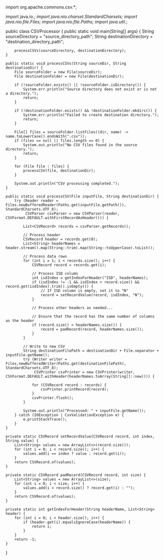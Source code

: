 import org.apache.commons.csv.*;

import java.io.*;
import java.nio.charset.StandardCharsets;
import java.nio.file.Files;
import java.nio.file.Paths;
import java.util.*;

public class CSVProcessor {
    public static void main(String[] args) {
        String sourceDirectory = "source_directory_path";
        String destinationDirectory = "destination_directory_path";

        processCSVs(sourceDirectory, destinationDirectory);
    }

    public static void processCSVs(String sourceDir, String destinationDir) {
        File sourceFolder = new File(sourceDir);
        File destinationFolder = new File(destinationDir);

        if (!sourceFolder.exists() || !sourceFolder.isDirectory()) {
            System.err.println("Source directory does not exist or is not a directory.");
            return;
        }

        if (!destinationFolder.exists() && !destinationFolder.mkdirs()) {
            System.err.println("Failed to create destination directory.");
            return;
        }

        File[] files = sourceFolder.listFiles((dir, name) -> name.toLowerCase().endsWith(".csv"));
        if (files == null || files.length == 0) {
            System.out.println("No CSV files found in the source directory.");
            return;
        }

        for (File file : files) {
            processCSV(file, destinationDir);
        }

        System.out.println("CSV processing completed.");
    }

    public static void processCSV(File inputFile, String destinationDir) {
        try (Reader reader = Files.newBufferedReader(Paths.get(inputFile.getPath()), StandardCharsets.UTF_8);
             CSVParser csvParser = new CSVParser(reader, CSVFormat.DEFAULT.withFirstRecordAsHeader())) {

            List<CSVRecord> records = csvParser.getRecords();

            // Process header
            CSVRecord header = records.get(0);
            List<String> headerNames = header.stream().map(String::trim).map(String::toUpperCase).toList();

            // Process data rows
            for (int i = 1; i < records.size(); i++) {
                CSVRecord record = records.get(i);

                // Process ISD column
                int isdIndex = getIndexForHeader("ISD", headerNames);
                if (isdIndex != -1 && isdIndex < record.size() && record.get(isdIndex).trim().isEmpty()) {
                    // If ISD column is empty, set it to "N"
                    record = setRecordValue(record, isdIndex, "N");
                }

                // Process other headers as needed...

                // Ensure that the record has the same number of columns as the header
                if (record.size() < headerNames.size()) {
                    record = padRecord(record, headerNames.size());
                }
            }

            // Write to new CSV
            String destinationFilePath = destinationDir + File.separator + inputFile.getName();
            try (Writer writer = Files.newBufferedWriter(Paths.get(destinationFilePath), StandardCharsets.UTF_8);
                 CSVPrinter csvPrinter = new CSVPrinter(writer, CSVFormat.DEFAULT.withHeader(headerNames.toArray(String[]::new)))) {

                for (CSVRecord record : records) {
                    csvPrinter.printRecord(record);
                }
                csvPrinter.flush();
            }

            System.out.println("Processed: " + inputFile.getName());
        } catch (IOException | CsvValidationException e) {
            e.printStackTrace();
        }
    }

    private static CSVRecord setRecordValue(CSVRecord record, int index, String value) {
        List<String> values = new ArrayList<>(record.size());
        for (int i = 0; i < record.size(); i++) {
            values.add(i == index ? value : record.get(i));
        }
        return CSVRecord.of(values);
    }

    private static CSVRecord padRecord(CSVRecord record, int size) {
        List<String> values = new ArrayList<>(size);
        for (int i = 0; i < size; i++) {
            values.add(i < record.size() ? record.get(i) : "");
        }
        return CSVRecord.of(values);
    }

    private static int getIndexForHeader(String headerName, List<String> header) {
        for (int i = 0; i < header.size(); i++) {
            if (header.get(i).equalsIgnoreCase(headerName)) {
                return i;
            }
        }
        return -1;
    }
}
